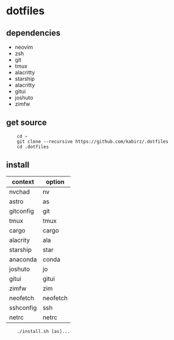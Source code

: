 # dotfiles

## dependencies

- neovim
- zsh
- git
- tmux
- alacritty
- starship
- alacritty
- gitui
- joshuto
- zimfw

## get source

```shell
    cd ~
    git clone --recursive https://github.com/kabirz/.dotfiles
    cd .dotfiles
```

## install

|  context  |  option  |
|  -------  |  ------  |
| nvchad    |   nv     |
| astro     |   as     |
| gitconfig |   git    |
| tmux      |   tmux   |
| cargo     |   cargo  |
| alacrity  |   ala    |
| starship  |   star   |
| anaconda  |   conda  |
| joshuto   |   jo     |
| gitui     |   gitui  |
| zimfw     |   zim    |
| neofetch  | neofetch |
| sshconfig |   ssh    |
| netrc     |   netrc  |

```shell
    ./install.sh [as]...
```
